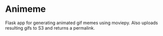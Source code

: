 Animeme
=======

Flask app for generating animated gif memes using moviepy.  Also uploads resulting gifs to S3 and returns a permalink.
